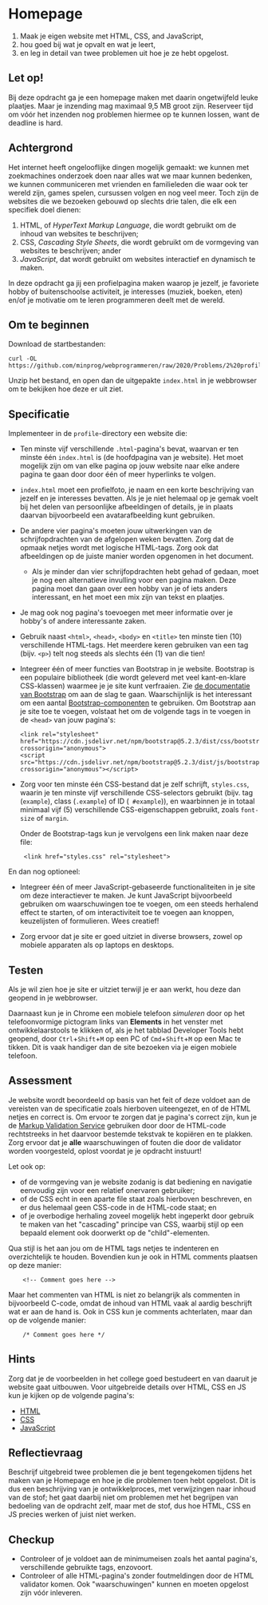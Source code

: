 # Homepage

1. Maak je eigen website met HTML, CSS, and JavaScript,
2. hou goed bij wat je opvalt en wat je leert,
3. en leg in detail van twee problemen uit hoe je ze hebt opgelost.

## Let op!

Bij deze opdracht ga je een homepage maken met daarin ongetwijfeld leuke plaatjes. Maar je inzending mag maximaal 9,5 MB groot zijn. Reserveer tijd om vóór het inzenden nog problemen hiermee op te kunnen lossen, want de deadline is hard.

## Achtergrond

Het internet heeft ongelooflijke dingen mogelijk gemaakt: we kunnen met zoekmachines onderzoek doen naar alles wat we maar kunnen bedenken, we kunnen communiceren met vrienden en familieleden die waar ook ter wereld zijn, games spelen, cursussen volgen en nog veel meer. Toch zijn de websites die we bezoeken gebouwd op slechts drie talen, die elk een specifiek doel dienen:

1. HTML, of _HyperText Markup Language_, die wordt gebruikt om de inhoud van websites te beschrijven;
1. CSS, _Cascading Style Sheets_, die wordt gebruikt om de vormgeving van websites te beschrijven; ander
1. _JavaScript_, dat wordt gebruikt om websites interactief en dynamisch te maken.

In deze opdracht ga jij een profielpagina maken waarop je jezelf, je favoriete hobby of buitenschoolse activiteit, je interesses (muziek, boeken, eten) en/of je motivatie om te leren programmeren deelt met de wereld.

## Om te beginnen

Download de startbestanden:

    curl -OL https://github.com/minprog/webprogrammeren/raw/2020/Problems/2%20profile/profile.zip

Unzip het bestand, en open dan de uitgepakte `index.html` in je webbrowser om te bekijken hoe deze er uit ziet.

## Specificatie

Implementeer in de `profile`-directory een website die:

*   Ten minste vijf verschillende `.html`-pagina's bevat, waarvan er ten minste één `index.html` is (de hoofdpagina van je website). Het moet mogelijk zijn om van elke pagina op jouw website naar elke andere pagina te gaan door door één of meer hyperlinks te volgen.

*   `index.html` moet een profielfoto, je naam en een korte beschrijving van jezelf en je interesses bevatten. Als je je niet helemaal op je gemak voelt bij het delen van persoonlijke afbeeldingen of details, je in plaats daarvan bijvoorbeeld een avatarafbeelding kunt gebruiken.

*   De andere vier pagina's moeten jouw uitwerkingen van de schrijfopdrachten van de afgelopen weken bevatten. Zorg dat de opmaak netjes wordt met logische HTML-tags. Zorg ook dat afbeeldingen op de juiste manier worden opgenomen in het document.

    * Als je minder dan vier schrijfopdrachten hebt gehad of gedaan, moet je nog een alternatieve invulling voor een pagina maken. Deze pagina moet dan gaan over een hobby van je of iets anders interessant, en het moet een mix zijn van tekst en plaatjes.

*   Je mag ook nog pagina's toevoegen met meer informatie over je hobby's of andere interessante zaken.

*   Gebruik naast `<html>`, `<head>`, `<body>` en `<title>` ten minste tien (10) verschillende HTML-tags. Het meerdere keren gebruiken van een tag (bijv. `<p>`) telt nog steeds als slechts één (1) van die tien!

*   Integreer één of meer functies van Bootstrap in je website. Bootstrap is een populaire bibliotheek (die wordt geleverd met veel kant-en-klare CSS-klassen) waarmee je je site kunt verfraaien. Zie [de documentatie van Bootstrap](https://getbootstrap.com/docs/5.2/) om aan de slag te gaan. Waarschijnlijk is het interessant om een aantal [Bootstrap-componenten](https://getbootstrap.com/docs/5.2/components/) te gebruiken. Om Bootstrap aan je site toe te voegen, volstaat het om de volgende tags in te voegen in de `<head>` van jouw pagina's:

        <link rel="stylesheet" href="https://cdn.jsdelivr.net/npm/bootstrap@5.2.3/dist/css/bootstrap.min.css" crossorigin="anonymous">
        <script src="https://cdn.jsdelivr.net/npm/bootstrap@5.2.3/dist/js/bootstrap.bundle.min.js" crossorigin="anonymous"></script>

*   Zorg voor ten minste één CSS-bestand dat je zelf schrijft, `styles.css`, waarin je ten minste vijf verschillende CSS-selectors gebruikt (bijv. tag (`example`), class (`.example`) of ID (` #example`)), en waarbinnen je in totaal minimaal vijf (5) verschillende CSS-eigenschappen gebruikt, zoals `font-size` of `margin`.

    Onder de Bootstrap-tags kun je vervolgens een link maken naar deze file:

         <link href="styles.css" rel="stylesheet">

En dan nog optioneel:

*   Integreer één of meer JavaScript-gebaseerde functionaliteiten in je site om deze interactiever te maken. Je kunt JavaScript bijvoorbeeld gebruiken om waarschuwingen toe te voegen, om een steeds herhalend ​​effect te starten, of om interactiviteit toe te voegen aan knoppen, keuzelijsten of formulieren. Wees creatief!

*   Zorg ervoor dat je site er goed uitziet in diverse browsers, zowel op mobiele apparaten als op laptops en desktops.

## Testen

Als je wil zien hoe je site er uitziet terwijl je er aan werkt, hou deze dan geopend in je webbrowser.

Daarnaast kun je in Chrome een mobiele telefoon _simuleren_ door op het telefoonvormige pictogram links van **Elements** in het venster met ontwikkelaarstools te klikken of, als je het tabblad Developer Tools hebt geopend, door `Ctrl`+`Shift`+`M` op een PC of `Cmd`+`Shift`+`M` op een Mac te tikken. Dit is vaak handiger dan de site bezoeken via je eigen mobiele telefoon.

## Assessment

Je website wordt beoordeeld op basis van het feit of deze voldoet aan de vereisten van de specificatie zoals hierboven uiteengezet, en of de HTML netjes en correct is. Om ervoor te zorgen dat je pagina's correct zijn, kun je de [Markup Validation Service](https://validator.w3.org/#validate_by_input) gebruiken door door de HTML-code rechtstreeks in het daarvoor bestemde tekstvak te kopiëren en te plakken. Zorg ervoor dat je **alle** waarschuwingen of fouten die door de validator worden voorgesteld, oplost voordat je je opdracht instuurt!

Let ook op:

* of de vormgeving van je website zodanig is dat bediening en navigatie eenvoudig zijn voor een relatief onervaren gebruiker;
* of de CSS echt in een aparte file staat zoals hierboven beschreven, en er dus helemaal geen CSS-code in de HTML-code staat; en
* of je overbodige herhaling zoveel mogelijk hebt ingeperkt door gebruik te maken van het "cascading" principe van CSS, waarbij stijl op een bepaald element ook doorwerkt op de "child"-elementen.

Qua stijl is het aan jou om de HTML tags netjes te indenteren en overzichtelijk te houden. Bovendien kun je ook in HTML comments plaatsen op deze manier:

        <!-- Comment goes here -->

Maar het commenten van HTML is niet zo belangrijk als commenten in bijvoorbeeld C-code, omdat de inhoud van HTML vaak al aardig beschrijft wat er aan de hand is. Ook in CSS kun je comments achterlaten, maar dan op de volgende manier:

        /* Comment goes here */

## Hints

Zorg dat je de voorbeelden in het college goed bestudeert en van daaruit je website gaat uitbouwen. 
Voor uitgebreide details over HTML, CSS en JS kun je kijken op de volgende pagina's:

* [HTML](https://www.w3schools.com/html/)
* [CSS](https://www.w3schools.com/css/)
* [JavaScript](https://www.w3schools.com/js/)

## Reflectievraag

Beschrijf uitgebreid twee problemen die je bent tegengekomen tijdens het maken van je Homepage en hoe je die problemen toen hebt opgelost. Dit is dus een beschrijving van je ontwikkelproces, met verwijzingen naar inhoud van de stof; het gaat daarbij niet om problemen met het begrijpen van bedoeling van de opdracht zelf, maar met de stof, dus hoe HTML, CSS en JS precies werken of juist niet werken.

## Checkup

- Controleer of je voldoet aan de minimumeisen zoals het aantal pagina's, verschillende gebruikte tags, enzovoort.
- Controleer of alle HTML-pagina's zonder foutmeldingen door de HTML validator komen. Ook "waarschuwingen" kunnen en moeten opgelost zijn vóór inleveren.

